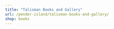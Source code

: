 ```yaml
---
title: "Talisman Books and Gallery"
url: /pender-island/talisman-books-and-gallery/
shop: books
---
```

